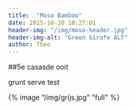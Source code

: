 ```yaml
---
title:  "Moso Bamboo"
date: 2015-10-10 10:27:01
header-img: "/img/moso-header.jpg"
header-img-alt: "Green Girafe ALT"
author: Theo
---
```

##5e casasde ooit

grunt serve test 


{% image “/img/grijs.jpg" "full" %}